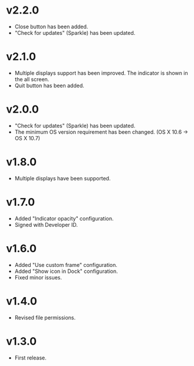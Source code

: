 # v2.2.0

- Close button has been added.
- "Check for updates" (Sparkle) has been updated.

# v2.1.0

- Multiple displays support has been improved. The indicator is shown in the all screen.
- Quit button has been added.


# v2.0.0

- "Check for updates" (Sparkle) has been updated.
- The minimum OS version requirement has been changed. (OS X 10.6 -> OS X 10.7)


# v1.8.0

- Multiple displays have been supported.


# v1.7.0

- Added "Indicator opacity" configuration.
- Signed with Developer ID.


# v1.6.0

- Added "Use custom frame" configuration.
- Added "Show icon in Dock" configuration.
- Fixed minor issues.


# v1.4.0

- Revised file permissions.


# v1.3.0

- First release.
